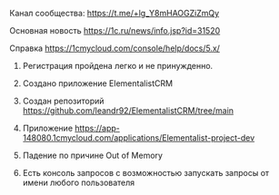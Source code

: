Канал сообщества: https://t.me/+lg_Y8mHAOGZiZmQy


Основная новость
https://1c.ru/news/info.jsp?id=31520

Справка
https://1cmycloud.com/console/help/docs/5.x/

1. Регистрация пройдена легко и не принужденно.
2. Создано приложение ElementalistCRM
3. Создан репозиторий https://github.com/leandr92/ElementalistCRM/tree/main
4. Приложение https://app-148080.1cmycloud.com/applications/Elementalist-project-dev
5. Падение по причине Out of Memory

6. Есть консоль запросов с возможностью запускать запросы от имени любого пользователя
